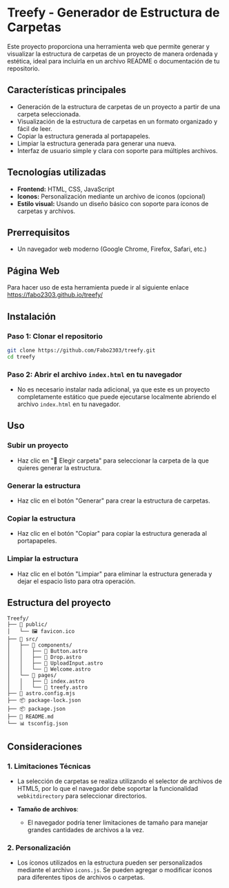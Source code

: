 
# Treefy - Generador de Estructura de Carpetas

Este proyecto proporciona una herramienta web que permite generar y visualizar la estructura de carpetas de un proyecto de manera ordenada y estética, ideal para incluirla en un archivo README o documentación de tu repositorio.

## Características principales

- Generación de la estructura de carpetas de un proyecto a partir de una carpeta seleccionada.
- Visualización de la estructura de carpetas en un formato organizado y fácil de leer.
- Copiar la estructura generada al portapapeles.
- Limpiar la estructura generada para generar una nueva.
- Interfaz de usuario simple y clara con soporte para múltiples archivos.

## Tecnologías utilizadas

- **Frontend:** HTML, CSS, JavaScript
- **Iconos:** Personalización mediante un archivo de iconos (opcional)
- **Estilo visual:** Usando un diseño básico con soporte para íconos de carpetas y archivos.

## Prerrequisitos

- Un navegador web moderno (Google Chrome, Firefox, Safari, etc.)

## Página Web

Para hacer uso de esta herramienta puede ir al siguiente enlace
https://fabo2303.github.io/treefy/

## Instalación

### Paso 1: Clonar el repositorio
```bash
git clone https://github.com/Fabo2303/treefy.git
cd treefy
```

### Paso 2: Abrir el archivo `index.html` en tu navegador
- No es necesario instalar nada adicional, ya que este es un proyecto completamente estático que puede ejecutarse localmente abriendo el archivo `index.html` en tu navegador.

## Uso

### Subir un proyecto
- Haz clic en "📁 Elegir carpeta" para seleccionar la carpeta de la que quieres generar la estructura.

### Generar la estructura
- Haz clic en el botón "Generar" para crear la estructura de carpetas.

### Copiar la estructura
- Haz clic en el botón "Copiar" para copiar la estructura generada al portapapeles.

### Limpiar la estructura
- Haz clic en el botón "Limpiar" para eliminar la estructura generada y dejar el espacio listo para otra operación.

## Estructura del proyecto

```
Treefy/
├── 📁 public/
│   └── 🖼️ favicon.ico
├── 📁 src/
│   ├── 📁 components/
│   │   ├── 🌌 Button.astro
│   │   ├── 🌌 Drop.astro
│   │   ├── 🌌 UploadInput.astro
│   │   └── 🌌 Welcome.astro
│   └── 📁 pages/
│   │   ├── 🌌 index.astro
│   │   └── 🌌 treefy.astro
├── 📄 astro.config.mjs
├── 📦 package-lock.json
├── 📦 package.json
├── 📝 README.md
└── 📊 tsconfig.json
```

## Consideraciones

### 1. Limitaciones Técnicas
- La selección de carpetas se realiza utilizando el selector de archivos de HTML5, por lo que el navegador debe soportar la funcionalidad `webkitdirectory` para seleccionar directorios.
  
- **Tamaño de archivos**:
  - El navegador podría tener limitaciones de tamaño para manejar grandes cantidades de archivos a la vez.

### 2. Personalización
- Los íconos utilizados en la estructura pueden ser personalizados mediante el archivo `icons.js`. Se pueden agregar o modificar íconos para diferentes tipos de archivos o carpetas.
